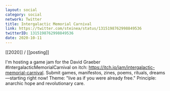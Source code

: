 ```yaml
---
layout: social
category: social
network: Twitter
title: Intergalactic Memorial Carnival
link: https://twitter.com/steinea/status/1315198762998849536
twitterID: 1315198762998849536
date: 2020-10-11
---
```


[[2020]] / [[posting]]

I'm hosting a game jam for the David Graeber #IntergalacticMemorialCarnival on itch: <https://itch.io/jam/intergalactic-memorial-carnival>. Submit games, manifestos, zines, poems, rituals, dreams—starting right now! Theme: "live as if you were already free." Principle: anarchic hope and revolutionary care.
